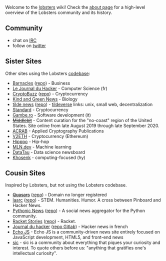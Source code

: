 Welcome to the [lobsters](https://lobste.rs/) wiki! Check the [about page](https://lobste.rs/about) for a high-level overview of the Lobsters community and its history.

## Community

* chat on [IRC](IRC)
* follow on [twitter](https://twitter.com/lobsters)

## Sister Sites

Other sites using the Lobsters [codebase](https://github.com/lobsters/lobsters):

* [Barnacles](https://www.barnacl.es) ([repo](https://github.com/pushcx/barnacl.es)) - Business
* [Le Journal du Hacker](https://www.journalduhacker.net/) - Computer Science (fr)
* [CryptoBuzz](https://cryptobuzz.io/) ([repo](https://github.com/lukehamilton/cryptobuzz)) - Cryptocurrency
* [Kind and Green News](http://news.kindandgreenworld.com/) - Biology
* [tilde news](https://tilde.news/) ([repo](https://tildegit.org/tildeverse/tilde.news)) - [tildeverse](https://tildeverse.org) links: unix, small web, decentralization
* [Standard](https://std.bz/) - Cryptocurrency
* [Gambe.ro](https://gambe.ro) - Software development (it)
* <s>[Middlebit](https://middlebit.com/)</s> - Content curation for the "no-coast" region of the United States. Site online from late August 2019 through late September 2020.
* [ACRAB](https://acrab.isi.jhu.edu/) - Applied Cryptography Publications
* [V2ETH](https://v2eth.com) - Cryptocurrency (Ethereum)
* [Hipppo](https://hipppo.fm) - Hip-hop
* [MLN.dev](https://mln.dev/) - Machine learning
* [DataTau](https://datatau.net/) - Data science newsboard
* [Khosenk](https://խօսենք.ցանցառներ.հայ/) - computing-focused (hy)


## Cousin Sites

Inspired by Lobsters, but not using the Lobsters codebase.

* <s>[Quasars](https://quasa.rs)</s> ([repo](https://github.com/kineticdial/quasars)) - Domain no longer registered
* [laarc](https://www.laarc.io/) ([repo](https://github.com/laarc/laarc)) - STEM. Humanities. Humor. A cross between Pinboard and Hacker News.
* [Pythonic News](https://news.python.sc/) ([repo](https://github.com/sebst/pythonic-news)) - A social news aggregator for the Python community.
* [Racket Stories](https://racket-stories.com/) ([repo](https://github.com/soegaard/racket-stories)) - Racket.
* [Journal du hacker](https://www.journalduhacker.net/) ([repo Gitlab](https://gitlab.com/journalduhacker/journalduhacker)) - Hacker news in french
* [Echo JS](https://www.echojs.com/) - Echo JS is a community-driven news site entirely focused on JavaScript development, HTML5, and front-end news
* [sic](https://sic.pm/) - sic is a community about everything that piques your curiosity and interest. To quote others before us: "anything that gratifies one's intellectual curiosity".